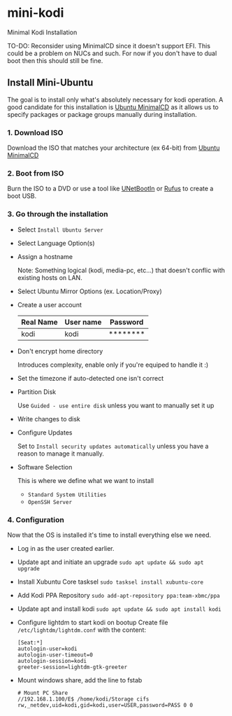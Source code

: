 # mini-kodi
Minimal Kodi Installation

TO-DO: Reconsider using MinimalCD since it doesn't support EFI. This could be a problem on NUCs and such.
For now if you don't have to dual boot then this should still be fine.

## Install Mini-Ubuntu
The goal is to install only what's absolutely necessary for kodi operation. 
A good candidate for this installation is [Ubuntu MinimalCD](https://help.ubuntu.com/community/Installation/MinimalCD) as it allows us to specify packages or package groups manually during installation.

### 1. Download ISO
    
Download the ISO that matches your architecture (ex 64-bit) from [Ubuntu MinimalCD](https://help.ubuntu.com/community/Installation/MinimalCD)
    
### 2. Boot from ISO

Burn the ISO to a DVD or use a tool like [UNetBootIn](https://unetbootin.github.io/) or [Rufus](https://rufus.akeo.ie/) to create a boot USB.
    
### 3. Go through the installation

  - Select `Install Ubuntu Server`
  - Select Language Option(s)
  - Assign a hostname

    Note: Something logical (kodi, media-pc, etc...) that doesn't conflic with existing hosts on LAN.

  - Select Ubuntu Mirror Options (ex. Location/Proxy)

  - Create a user account

    | Real Name | User name | Password |
    | --------- | --------- | -------- |
    | kodi      | kodi      | ******** |

  - Don't encrypt home directory 

    Introduces complexity, enable only if you're equiped to handle it :)

  - Set the timezone if auto-detected one isn't correct

  - Partition Disk

    Use `Guided - use entire disk` unless you want to manually set it up

  - Write changes to disk

  - Configure Updates
  
    Set to `Install security updates automatically` unless you have a reason to manage it manually.
    
  - Software Selection
  
    This is where we define what we want to install
    
      - `Standard System Utilities`
      - `OpenSSH Server`

### 4. Configuration

Now that the OS is installed it's time to install everything else we need.
  - Log in as the user created earlier.
    
  - Update apt and initiate an upgrade `sudo apt update && sudo apt upgrade`
    
  - Install Xubuntu Core tasksel `sudo tasksel install xubuntu-core`
  
  - Add Kodi PPA Repository
  `sudo add-apt-repository ppa:team-xbmc/ppa`
  
  - Update apt and install kodi
  `sudo apt update && sudo apt install kodi`
  
  - Configure lightdm to start kodi on bootup
    Create file `/etc/lightdm/lightdm.conf` with the content:
    ```
    [Seat:*]
    autologin-user=kodi
    autologin-user-timeout=0
    autologin-session=kodi
    greeter-session=lightdm-gtk-greeter
    ```
    
  - Mount windows share, add the line to fstab
    ```
    # Mount PC Share
    //192.168.1.100/E$ /home/kodi/Storage cifs rw,_netdev,uid=kodi,gid=kodi,user=USER,password=PASS 0 0
    ```

    

  

    
